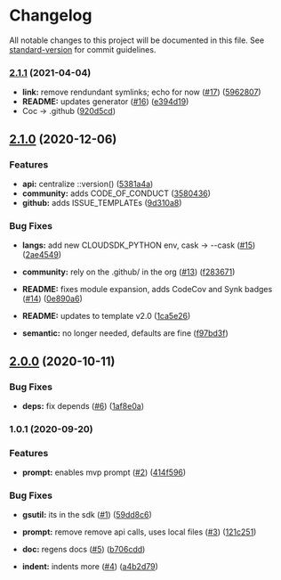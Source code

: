 # Changelog

All notable changes to this project will be documented in this file. See [standard-version](https://github.com/conventional-changelog/standard-version) for commit guidelines.

### [2.1.1](https://github.com/p6m7g8/p6df-gcp/compare/v2.1.0...v2.1.1) (2021-04-04)


* **link:** remove rendundant symlinks; echo for now ([#17](https://github.com/p6m7g8/p6df-gcp/issues/17)) ([5962807](https://github.com/p6m7g8/p6df-gcp/commit/5962807cd103ce439027c68ae5860238d9bbc133))
* **README:** updates generator ([#16](https://github.com/p6m7g8/p6df-gcp/issues/16)) ([e394d19](https://github.com/p6m7g8/p6df-gcp/commit/e394d196cd99b961f6a2fa1757984ec0af7ff0cd))
* Coc -> .github ([920d5cd](https://github.com/p6m7g8/p6df-gcp/commit/920d5cdebaa2a42a5207bb740211c0014d14b3fb))

## [2.1.0](https://github.com/p6m7g8/p6df-gcp/compare/v2.0.0...v2.1.0) (2020-12-06)


### Features

* **api:** centralize ::version() ([5381a4a](https://github.com/p6m7g8/p6df-gcp/commit/5381a4abce952355245f5b366b461c8084f9d3ed))
* **community:** adds CODE_OF_CONDUCT ([3580436](https://github.com/p6m7g8/p6df-gcp/commit/3580436d54b5f692fa58fbfa10e3eb9da350c725))
* **github:** adds ISSUE_TEMPLATEs ([9d310a8](https://github.com/p6m7g8/p6df-gcp/commit/9d310a8dc02f8329ade2897e74f5a994add326c3))


### Bug Fixes

* **langs:** add new CLOUDSDK_PYTHON env, cask -> --cask ([#15](https://github.com/p6m7g8/p6df-gcp/issues/15)) ([2ae4549](https://github.com/p6m7g8/p6df-gcp/commit/2ae454925e0215ad3687e3abf2da81179c377298))


* **community:** rely on the .github/ in the org ([#13](https://github.com/p6m7g8/p6df-gcp/issues/13)) ([f283671](https://github.com/p6m7g8/p6df-gcp/commit/f28367183ea086c06189368f50e9fbe5e0f1a730))
* **README:** fixes module expansion, adds CodeCov and Synk badges ([#14](https://github.com/p6m7g8/p6df-gcp/issues/14)) ([0e890a6](https://github.com/p6m7g8/p6df-gcp/commit/0e890a64c41d0996b2f84f4c91d97016ba4ce340))
* **README:** updates to template v2.0 ([1ca5e26](https://github.com/p6m7g8/p6df-gcp/commit/1ca5e2683bf4076543076910c026001adf179d53))
* **semantic:** no longer needed, defaults are fine ([f97bd3f](https://github.com/p6m7g8/p6df-gcp/commit/f97bd3f591af4794f85638c9c5a3ff47e729df3f))

## [2.0.0](https://github.com/p6m7g8/p6df-gcp/compare/v1.0.1...v2.0.0) (2020-10-11)


### Bug Fixes

* **deps:** fix depends ([#6](https://github.com/p6m7g8/p6df-gcp/issues/6)) ([1af8e0a](https://github.com/p6m7g8/p6df-gcp/commit/1af8e0aa45aafd827d1b90e963f9e27a907fd4f4))

### 1.0.1 (2020-09-20)


### Features

* **prompt:** enables mvp prompt ([#2](https://github.com/p6m7g8/p6df-gcp/issues/2)) ([414f596](https://github.com/p6m7g8/p6df-gcp/commit/414f596b643e5f6426f4cc848ac53a4187dafdc0))


### Bug Fixes

* **gsutil:** its in the sdk ([#1](https://github.com/p6m7g8/p6df-gcp/issues/1)) ([59dd8c6](https://github.com/p6m7g8/p6df-gcp/commit/59dd8c6872af749a7b98680c8affa3153a0a9ade))
* **prompt:** remove remove api calls, uses local files ([#3](https://github.com/p6m7g8/p6df-gcp/issues/3)) ([121c251](https://github.com/p6m7g8/p6df-gcp/commit/121c25153fb4db57709b675c9471e1832ea52af0))


* **doc:** regens docs ([#5](https://github.com/p6m7g8/p6df-gcp/issues/5)) ([b706cdd](https://github.com/p6m7g8/p6df-gcp/commit/b706cdda787e912afe72bb24bab46ecb8dce0521))
* **indent:** indents more ([#4](https://github.com/p6m7g8/p6df-gcp/issues/4)) ([a4b2d79](https://github.com/p6m7g8/p6df-gcp/commit/a4b2d7917020622ad26ccd00c819b49530349a9f))
